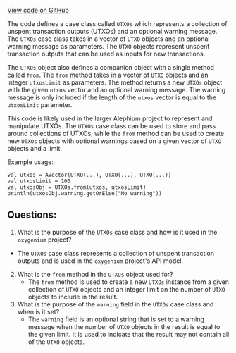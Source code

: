 [View code on GitHub](https://github.com/oxygenium/oxygenium/api/src/main/scala/org/oxygenium/api/model/UTXOs.scala)

The code defines a case class called `UTXOs` which represents a collection of unspent transaction outputs (UTXOs) and an optional warning message. The `UTXOs` case class takes in a vector of `UTXO` objects and an optional warning message as parameters. The `UTXO` objects represent unspent transaction outputs that can be used as inputs for new transactions. 

The `UTXOs` object also defines a companion object with a single method called `from`. The `from` method takes in a vector of `UTXO` objects and an integer `utxosLimit` as parameters. The method returns a new `UTXOs` object with the given `utxos` vector and an optional warning message. The warning message is only included if the length of the `utxos` vector is equal to the `utxosLimit` parameter. 

This code is likely used in the larger Alephium project to represent and manipulate UTXOs. The `UTXOs` case class can be used to store and pass around collections of UTXOs, while the `from` method can be used to create new `UTXOs` objects with optional warnings based on a given vector of `UTXO` objects and a limit. 

Example usage:
```
val utxos = AVector(UTXO(...), UTXO(...), UTXO(...))
val utxosLimit = 100
val utxosObj = UTXOs.from(utxos, utxosLimit)
println(utxosObj.warning.getOrElse("No warning"))
```
## Questions: 
 1. What is the purpose of the `UTXOs` case class and how is it used in the `oxygenium` project?
   - The `UTXOs` case class represents a collection of unspent transaction outputs and is used in the `oxygenium` project's API model.
2. What is the `from` method in the `UTXOs` object used for?
   - The `from` method is used to create a new `UTXOs` instance from a given collection of `UTXO` objects and an integer limit on the number of `UTXO` objects to include in the result.
3. What is the purpose of the `warning` field in the `UTXOs` case class and when is it set?
   - The `warning` field is an optional string that is set to a warning message when the number of `UTXO` objects in the result is equal to the given limit. It is used to indicate that the result may not contain all of the `UTXO` objects.